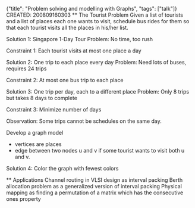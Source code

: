 {"title": "Problem solving and modelling with Graphs", "tags": ["talk"]}
CREATED: 200809160303
** The Tourist Problem
Given a list of tourists and a list of places each one wants to visit, schedule bus rides for them so that each tourist visits all the places in his/her list.

Solution 1: Singapore 1-Day Tour
Problem: No time, too rush

Constraint 1: Each tourist visits at most one place a day

Solution 2: One trip to each place every day
Problem: Need lots of buses, requires 24 trips

Constraint 2: At most one bus trip to each place

Solution 3: One trip per day, each to a different place
Problem: Only 8 trips but takes 8 days to complete

Constraint 3: Minimize number of days

Observation: Some trips cannot be schedules on the same day.

Develop a graph model
 * vertices are places
 * edge between two nodes u and v if some tourist wants to visit both u and v.

Solution 4: Color the graph with fewest colors

** Applications
Channel routing in VLSI design as interval packing
Berth allocation problem as a generalized version of interval packing
Physical mapping as finding a permutation of a matrix which has the consecutive ones property

